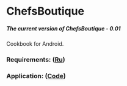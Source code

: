 # ChefsBoutique
##### The current version of ChefsBoutique - 0.01
Cookbook for Android.
### Requirements: ([Ru](/Documents/Requirements/Requirements%20Document.md))
### Application: ([Code](/Code/app/src/main/java/by/anyatsal/chefsboutique))
